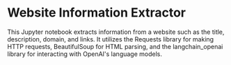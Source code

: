 # Website Information Extractor

This Jupyter notebook extracts information from a website such as the title, description, domain, and links. It utilizes the Requests library for making HTTP requests, BeautifulSoup for HTML parsing, and the langchain_openai library for interacting with OpenAI's language models.
